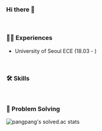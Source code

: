 ### Hi there 👋

<br><h3> 🧑‍💻 Experiences </h3>
- University of Seoul ECE (18.03 - )

<br><h3> 🛠️ Skills </h3>



<br><h3> 📝  Problem Solving </h3>

![pangpang's solved.ac stats](https://github-readme-solvedac.hyp3rflow.vercel.app/api/?handle=pangpang)

<!--
**pan9pan9/pan9pan9** is a ✨ _special_ ✨ repository because its `README.md` (this file) appears on your GitHub profile.

Here are some ideas to get you started:

- 🔭 I’m currently working on ...
- 🌱 I’m currently learning ...
- 👯 I’m looking to collaborate on ...
- 🤔 I’m looking for help with ...
- 💬 Ask me about ...
- 📫 How to reach me: ...
- 😄 Pronouns: ...
- ⚡ Fun fact: ...
-->
